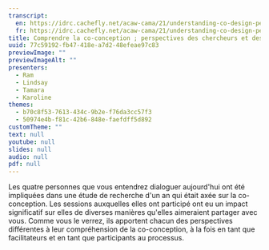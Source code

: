 ```yaml
---
transcript:
  en: https://idrc.cachefly.net/acaw-cama/21/understanding-co-design-perspectives-of-researchers-and-participantsco-researchers-transcript-en.docx
  fr: https://idrc.cachefly.net/acaw-cama/21/understanding-co-design-perspectives-of-researchers-and-participantsco-researchers-transcript-fr.docx
title: Comprendre la co-conception ; perspectives des chercheurs et des participants/cochercheurs
uuid: 77c59192-fb47-418e-a7d2-48efeae97c83
previewImage: ""
previewImageAlt: ""
presenters:
  - Ram
  - Lindsay
  - Tamara
  - Karoline
themes:
  - b70c8f53-7613-434c-9b2e-f76da3cc57f3
  - 50974e4b-f81c-42b6-848e-faefdff5d892
customTheme: ""
text: null
youtube: null
slides: null
audio: null
pdf: null
---
```

Les quatre personnes que vous entendrez dialoguer aujourd'hui ont été impliquées dans une étude de recherche d'un an qui était axée sur la co-conception. Les sessions auxquelles elles ont participé ont eu un impact significatif sur elles de diverses manières qu'elles aimeraient partager avec vous. Comme vous le verrez, ils apportent chacun des perspectives différentes à leur compréhension de la co-conception, à la fois en tant que facilitateurs et en tant que participants au processus.
